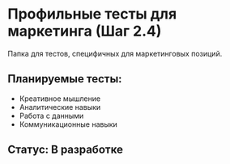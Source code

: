 # Профильные тесты для маркетинга (Шаг 2.4)

Папка для тестов, специфичных для маркетинговых позиций.

## Планируемые тесты:
- Креативное мышление
- Аналитические навыки
- Работа с данными
- Коммуникационные навыки

## Статус: В разработке
